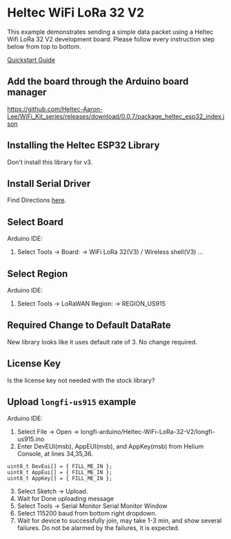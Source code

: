 # Heltec WiFi LoRa 32 V2 

This example demonstrates sending a simple data packet using a Heltec Wifi LoRa 32 V2 development board. Please follow every instruction step below from top to bottom.

[Quickstart Guide](https://developer.helium.com/devices/arduino-quickstart/heltec-wifi-lora-32-v2)

## Add the board through the Arduino board manager
https://github.com/Heltec-Aaron-Lee/WiFi_Kit_series/releases/download/0.0.7/package_heltec_esp32_index.json

## Installing the Heltec ESP32 Library
Don't install this library for v3.

## Install Serial Driver
Find Directions [here](https://heltec-automation-docs.readthedocs.io/en/latest/general/establish_serial_connection.html).

## Select Board
Arduino IDE:  
1. Select Tools -> Board: -> WiFi LoRa 32(V3) / Wireless shell(V3) ...

## Select Region
Arduino IDE:  
1. Select Tools -> LoRaWAN Region: -> REGION_US915

## Required Change to Default DataRate
New library looks like it uses default rate of 3. No change required.

## License Key
Is the license key not needed with the stock library?

## Upload `longfi-us915` example
Arduino IDE:  
1. Select File -> Open -> longfi-arduino/Heltec-WiFi-LoRa-32-V2/longfi-us915.ino
2. Enter DevEUI(msb), AppEUI(msb), and AppKey(msb) from Helium Console, at lines 34,35,36.
```
uint8_t DevEui[] = { FILL_ME_IN };
uint8_t AppEui[] = { FILL_ME_IN };
uint8_t AppKey[] = { FILL_ME_IN };
```
3. Select Sketch -> Upload.
4. Wait for Done uploading message
5. Select Tools -> Serial Monitor
Serial Monitor Window
1. Select 115200 baud from bottom right dropdown.
2. Wait for device to successfully join, may take 1-3 min, and show several failures. Do not be alarmed by the failures, it is expected.


